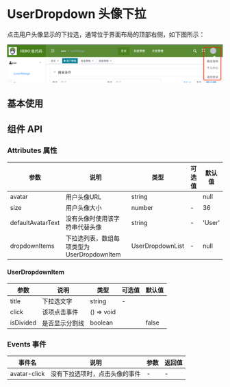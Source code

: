 
# UserDropdown 头像下拉

点击用户头像显示的下拉选，通常位于界面布局的顶部右侧，如下图所示：

![示例](./res/user-dropdown.png)

## 基本使用

<preview path="../demos/user-dropdown/user-dropdown-1.vue" title="基本使用" description="通过设置 avatar 属性显示用户头像"></preview>

<preview path="../demos/user-dropdown/user-dropdown-2.vue" title="基本使用" description="如果没有头像，avatar为空时，使用 defaultAvatarText 代替头像"></preview>

<preview path="../demos/user-dropdown/user-dropdown-3.vue" title="基本使用" description="使用 dropdownItems 属性指定点击头像时的下拉选项"></preview>

## 组件 API

### Attributes 属性

| 参数 | 说明 | 类型 | 可选值 | 默认值 |
|  ----  | ----  | ----  | ----  | ----  |
| avatar | 用户头像URL | string |  | null |
| size | 用户头像大小 | number | - | 36 |
| defaultAvatarText | 没有头像时使用该字符串代替头像 | string | - | 'User' |
| dropdownItems | 下拉选列表，数组每项类型为 UserDropdownItem | UserDropdownList | - | null |

#### UserDropdownItem
| 参数 | 说明 | 类型 | 可选值 | 默认值 |
|  ----  | ----  | ----  | ----  | ----  |
| title | 下拉选文字 | string | - | |
| click | 该项点击事件 | () => void |  | |
| isDivided | 是否显示分割线 | boolean |  | false |


### Events 事件

| 事件名 | 说明 | 参数 | 返回值 |
|  ----  | ----  | ----  | ----  |
| avatar-click | 没有下拉选项时，点击头像的事件 | - | - |
